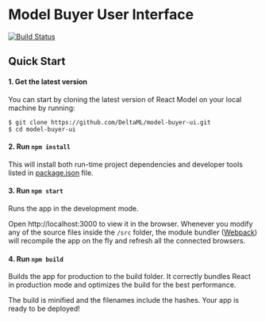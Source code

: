 # Model Buyer User Interface
[![Build Status](https://travis-ci.com/DeltaML/model-buyer-ui.svg?branch=master)](https://travis-ci.com/DeltaML/model-buyer-ui)

## Quick Start

#### 1. Get the latest version

You can start by cloning the latest version of React Model on your
local machine by running:

```shell
$ git clone https://github.com/DeltaML/model-buyer-ui.git
$ cd model-buyer-ui
```

#### 2. Run `npm install`

This will install both run-time project dependencies and developer tools listed
in [package.json](package.json) file.

#### 3. Run `npm start`

Runs the app in the development mode.

Open http://localhost:3000 to view it in the browser. Whenever you modify any of the source files inside the `/src` folder,
the module bundler ([Webpack](http://webpack.github.io/)) will recompile the
app on the fly and refresh all the connected browsers.

#### 4. Run `npm build`

Builds the app for production to the build folder.
It correctly bundles React in production mode and optimizes the build for the best performance.

The build is minified and the filenames include the hashes.
Your app is ready to be deployed!
